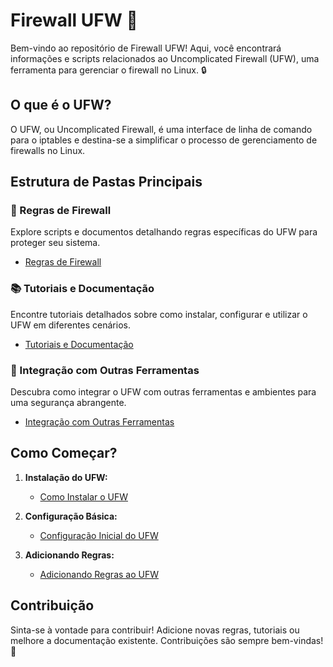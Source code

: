 # Firewall UFW 🚧

Bem-vindo ao repositório de Firewall UFW! Aqui, você encontrará informações e scripts relacionados ao Uncomplicated Firewall (UFW), uma ferramenta para gerenciar o firewall no Linux. 🔒

## O que é o UFW?

O UFW, ou Uncomplicated Firewall, é uma interface de linha de comando para o iptables e destina-se a simplificar o processo de gerenciamento de firewalls no Linux.

## Estrutura de Pastas Principais

### 📄 Regras de Firewall
Explore scripts e documentos detalhando regras específicas do UFW para proteger seu sistema.
- [Regras de Firewall](./Regras%20de%20Firewall)

### 📚 Tutoriais e Documentação
Encontre tutoriais detalhados sobre como instalar, configurar e utilizar o UFW em diferentes cenários.
- [Tutoriais e Documentação](./Tutoriais%20e%20Documentação)

### 🧩 Integração com Outras Ferramentas
Descubra como integrar o UFW com outras ferramentas e ambientes para uma segurança abrangente.
- [Integração com Outras Ferramentas](./Integração%20com%20Outras%20Ferramentas)

## Como Começar?

1. **Instalação do UFW:**
   - [Como Instalar o UFW](./Tutoriais%20e%20Documentação/Instalação%20do%20UFW.md)

2. **Configuração Básica:**
   - [Configuração Inicial do UFW](./Tutoriais%20e%20Documentação/Configuração%20Inicial%20do%20UFW.md)

3. **Adicionando Regras:**
   - [Adicionando Regras ao UFW](./Regras%20de%20Firewall/Adicionando%20Regras%20ao%20UFW.md)

## Contribuição

Sinta-se à vontade para contribuir! Adicione novas regras, tutoriais ou melhore a documentação existente. Contribuições são sempre bem-vindas! 🎉
